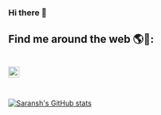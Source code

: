 ### Hi there 👋

<!--
**sarrocks1/sarrocks1** is a ✨ _special_ ✨ repository because its `README.md` (this file) appears on your GitHub profile.

Here are some ideas to get you started:

- 🔭 I’m currently working on Java , OpenCV , JUnit  
- 🌱 I’m currently learning Java Spring Framework , Selenium , TestNG
-->
## Find me around the web 🌎💬:

<br/>
<a href="https://www.linkedin.com/in/saransh-ambarte/">
  <img align="left" alt="Saransh | Linkedin" width="22px" src="https://cdn.jsdelivr.net/npm/simple-icons@v3/icons/linkedin.svg" />
</a>
<br>
<br>
<br>

[![Saransh's GitHub stats](https://github-readme-stats.vercel.app/api?username=sarrocks1&show_icons=true&theme=tokyonight&line_height=36&hide=["stars","prs"])](https://github.com/anuraghazra/github-readme-stats)
